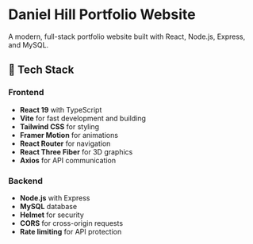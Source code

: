 # Daniel Hill Portfolio Website

A modern, full-stack portfolio website built with React, Node.js, Express, and MySQL.

## 🚀 Tech Stack

### Frontend

- **React 19** with TypeScript
- **Vite** for fast development and building
- **Tailwind CSS** for styling
- **Framer Motion** for animations
- **React Router** for navigation
- **React Three Fiber** for 3D graphics
- **Axios** for API communication

### Backend

- **Node.js** with Express
- **MySQL** database
- **Helmet** for security
- **CORS** for cross-origin requests
- **Rate limiting** for API protection
